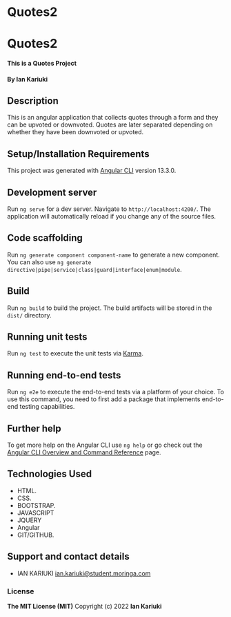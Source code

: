 # Quotes2



# Quotes2
#### This is a Quotes Project
#### By **Ian Kariuki**
## Description
  This is an angular application that collects quotes through a form and they can be upvoted or downvoted. Quotes are later separated depending on whether they have been downvoted or upvoted.
## Setup/Installation Requirements
This project was generated with [Angular CLI](https://github.com/angular/angular-cli) version 13.3.0.

## Development server

Run `ng serve` for a dev server. Navigate to `http://localhost:4200/`. The application will automatically reload if you change any of the source files.

## Code scaffolding

Run `ng generate component component-name` to generate a new component. You can also use `ng generate directive|pipe|service|class|guard|interface|enum|module`.

## Build

Run `ng build` to build the project. The build artifacts will be stored in the `dist/` directory.

## Running unit tests

Run `ng test` to execute the unit tests via [Karma](https://karma-runner.github.io).

## Running end-to-end tests

Run `ng e2e` to execute the end-to-end tests via a platform of your choice. To use this command, you need to first add a package that implements end-to-end testing capabilities.

## Further help

To get more help on the Angular CLI use `ng help` or go check out the [Angular CLI Overview and Command Reference](https://angular.io/cli) page.
## Technologies Used
* HTML.
* CSS.
* BOOTSTRAP.
* JAVASCRIPT
* JQUERY
* Angular
* GIT/GITHUB.
## Support and contact details
* IAN KARIUKI ian.kariuki@student.moringa.com
### License
**The MIT License (MIT)**
Copyright (c) 2022 **Ian Kariuki**
